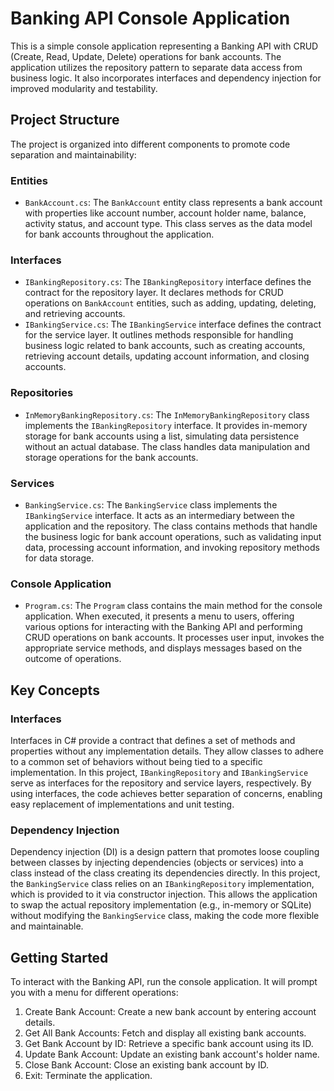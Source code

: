 # Banking API Console Application

This is a simple console application representing a Banking API with CRUD (Create, Read, Update, Delete) operations for bank accounts. The application utilizes the repository pattern to separate data access from business logic. It also incorporates interfaces and dependency injection for improved modularity and testability.

## Project Structure

The project is organized into different components to promote code separation and maintainability:

### Entities

- `BankAccount.cs`: The `BankAccount` entity class represents a bank account with properties like account number, account holder name, balance, activity status, and account type. This class serves as the data model for bank accounts throughout the application.

### Interfaces

- `IBankingRepository.cs`: The `IBankingRepository` interface defines the contract for the repository layer. It declares methods for CRUD operations on `BankAccount` entities, such as adding, updating, deleting, and retrieving accounts.
- `IBankingService.cs`: The `IBankingService` interface defines the contract for the service layer. It outlines methods responsible for handling business logic related to bank accounts, such as creating accounts, retrieving account details, updating account information, and closing accounts.

### Repositories

- `InMemoryBankingRepository.cs`: The `InMemoryBankingRepository` class implements the `IBankingRepository` interface. It provides in-memory storage for bank accounts using a list, simulating data persistence without an actual database. The class handles data manipulation and storage operations for the bank accounts.

### Services

- `BankingService.cs`: The `BankingService` class implements the `IBankingService` interface. It acts as an intermediary between the application and the repository. The class contains methods that handle the business logic for bank account operations, such as validating input data, processing account information, and invoking repository methods for data storage.

### Console Application

- `Program.cs`: The `Program` class contains the main method for the console application. When executed, it presents a menu to users, offering various options for interacting with the Banking API and performing CRUD operations on bank accounts. It processes user input, invokes the appropriate service methods, and displays messages based on the outcome of operations.

## Key Concepts

### Interfaces

Interfaces in C# provide a contract that defines a set of methods and properties without any implementation details. They allow classes to adhere to a common set of behaviors without being tied to a specific implementation. In this project, `IBankingRepository` and `IBankingService` serve as interfaces for the repository and service layers, respectively. By using interfaces, the code achieves better separation of concerns, enabling easy replacement of implementations and unit testing.

### Dependency Injection

Dependency injection (DI) is a design pattern that promotes loose coupling between classes by injecting dependencies (objects or services) into a class instead of the class creating its dependencies directly. In this project, the `BankingService` class relies on an `IBankingRepository` implementation, which is provided to it via constructor injection. This allows the application to swap the actual repository implementation (e.g., in-memory or SQLite) without modifying the `BankingService` class, making the code more flexible and maintainable.

## Getting Started

To interact with the Banking API, run the console application. It will prompt you with a menu for different operations:

1. Create Bank Account: Create a new bank account by entering account details.
2. Get All Bank Accounts: Fetch and display all existing bank accounts.
3. Get Bank Account by ID: Retrieve a specific bank account using its ID.
4. Update Bank Account: Update an existing bank account's holder name.
5. Close Bank Account: Close an existing bank account by ID.
6. Exit: Terminate the application.

